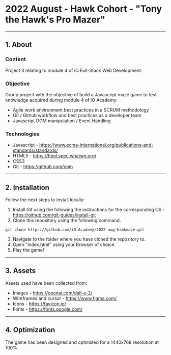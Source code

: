 # 2022 August  - Hawk Cohort - "Tony the Hawk's Pro Mazer"
---

## 1. About
### Content
Project 3 relating to module 4 of iO Full-Stack Web Development.

### Objective
Group project with the objective of build a Javascript maze game to test knowledge acquired during module 4 of iO Academy:
+ Agile work environment best practices in a SCRUM methodology
+ Git / Github workflow and best practices as a developer team
+ Javascript DOM manipulation / Event Handling

### Technologies
+ Javascript - https://www.ecma-international.org/publications-and-standards/standards/
+ HTML5 - https://html.spec.whatwg.org/
+ CSS3
+ Git - https://github.com/com
---

## 2. Installation
Follow the next steps to install locally:
1. Install Git using the following the instructions for the corresponding OS - https://github.com/git-guides/install-git
2. Clone this repository using the following command.
```
git clone https://github.com/iO-Academy/2022-aug-hawkmaze.git
```
3. Navigate to the folder where you have cloned the repository to.
4. Open "index.html" using your Browser of choice.
5. Play the game!
---

## 3. Assets
Assets used have been collected from:
+ Images - https://openai.com/dall-e-2/
+ Wireframes and cursor - https://www.figma.com/
+ Icons - https://favicon.io/
+ Fonts  - https://fonts.google.com/
---

## 4. Optimization
The game has been designed and optimized for a 1440x768 resolution at 100%.